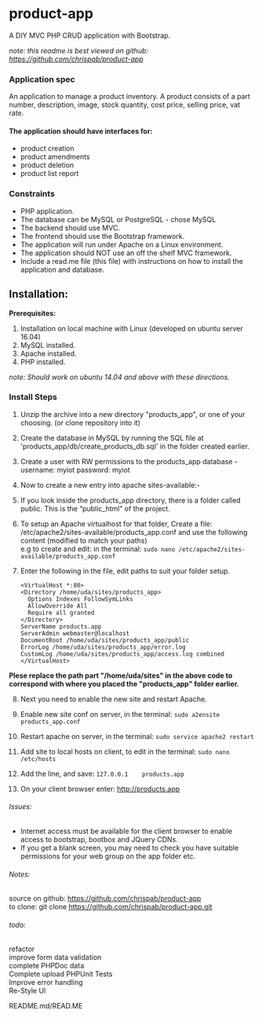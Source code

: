 # product-app
A DIY MVC PHP CRUD application with Bootstrap.

*note: this readme is best viewed on github: https://github.com/chrispab/product-app*

### Application spec
An application to manage a product inventory. A product consists of a part number, description, image, stock quantity, cost price, selling price, vat rate.

#### The application should have interfaces for:
* product creation
* product amendments
* product deletion
* product list report

### Constraints
* PHP application.
* The database can be MySQL or PostgreSQL - chose MySQL
* The backend should use MVC.
* The frontend should use the Bootstrap framework.
* The application will run under Apache on a Linux environment.
* The application should NOT use an off the shelf MVC framework.
* Include a read.me file (this file) with instructions on how to install the application and database.


## Installation:
**Prerequisites:**  
1. Installation on local machine with Linux (developed on ubuntu server 16.04)  
2. MySQL installed.  
3. Apache installed.  
4. PHP installed.  

*note: Should work on ubuntu 14.04 and above with these directions.*

### Install Steps
1. Unzip  the archive into a new directory "products_app", or one of your choosing.  (or clone repository into it)
2. Create the database in MySQL by running the  SQL file at 'products_app/db/create_products_db.sql' in the folder created earlier.
3. Create a user with RW permissions to the  products_app database -  username: myiot password: myiot
4. Now to create a new entry into apache sites-available:-  
5. If you look inside the products_app directory, there is a folder called public. This is the “public_html” of the project.  
6. To setup an Apache virtualhost for that folder, Create a  file:   /etc/apache2/sites-available/products_app.conf and use the following content (modified to match your paths)  
e.g to create and edit: in the terminal: `sudo nano /etc/apache2/sites-available/products_app.conf`  

7. Enter the following in the file, edit paths to suit your folder setup.

    ```
    <VirtualHost *:80>
    <Directory /home/uda/sites/products_app>
      Options Indexes FollowSymLinks
      AllowOverride All
      Require all granted
    </Directory>
    ServerName products.app
    ServerAdmin webmaster@localhost
    DocumentRoot /home/uda/sites/products_app/public
    ErrorLog /home/uda/sites/products_app/error.log
    CustomLog /home/uda/sites/products_app/access.log combined
    </VirtualHost>
    ```
**Plese replace the path part "/home/uda/sites" in the above code to correspond with where you placed the "products_app" folder earlier.**

8. Next you need to enable the new site and restart Apache.
9. Enable new site conf on server, in the terminal: `sudo a2ensite products_app.conf`

10. Restart apache on server, in the terminal: `sudo service apache2 restart`

11. Add site to local hosts on client, to edit in the terminal: `sudo nano /etc/hosts`
12. Add the line, and save: `127.0.0.1    products.app`

13. On your client browser enter: http://products.app

###### Issues:
* Internet access must be available for the client browser to enable access to bootstrap, bootbox and JQuery CDNs.  
* If you get a blank screen, you may need to check you have suitable permissions for your web group on the app folder etc.

###### Notes:
source on github: https://github.com/chrispab/product-app  
to clone: git clone  https://github.com/chrispab/product-app.git

###### todo:
refactor  
improve form data validation  
complete PHPDoc data  
Complete upload PHPUnit Tests  
Improve error handling  
Re-Style UI


README.md/READ.ME
